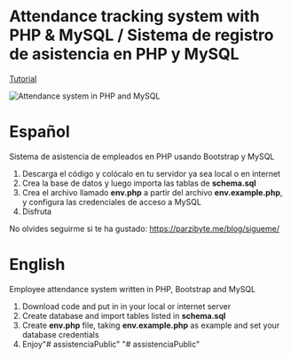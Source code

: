 # Attendance tracking system with PHP & MySQL / Sistema de registro de asistencia en PHP y MySQL
[Tutorial](https://parzibyte.me/blog/2020/11/22/sistema-registro-asistencia-php-mysql/)

![Attendance system in PHP and MySQL](https://parzibyte.me/blog/wp-content/uploads/2020/11/Registrar-asistencia-de-empleados-Sistema-gratuito-con-PHP.png)
# Español
Sistema de asistencia de empleados en PHP usando Bootstrap y MySQL
1. Descarga el código y colócalo en tu servidor ya sea local o en internet
2. Crea la base de datos y luego importa las tablas de **schema.sql**
3. Crea el archivo llamado **env.php** a partir del archivo **env.example.php**, y configura las credenciales de acceso a MySQL
4. Disfruta

No olvides seguirme si te ha gustado: https://parzibyte.me/blog/sigueme/
# English
Employee attendance system written in PHP, Bootstrap and MySQL

1. Download code and put in in your local or internet server
2. Create database and import tables listed in **schema.sql**
3. Create **env.php** file, taking **env.example.php** as example and set your database credentials
4. Enjoy"# assistenciaPublic" 
"# assistenciaPublic" 
